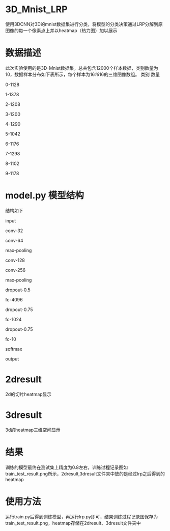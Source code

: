 # 3D_Mnist_LRP
使用3DCNN对3D的mnist数据集进行分类，将模型的分类决策通过LRP分解到原图像的每一个像素点上并以heatmap（热力图）加以展示

# 数据描述
此次实验使用的是3D-Mnist数据集，总共包含12000个样本数据，类别数量为10，数据样本分布如下表所示，每个样本为16*16*16的三维图像数组。
类别	数量

0-1128

1-1378

2-1208

3-1200

4-1290

5-1042

6-1176

7-1298

8-1102

9-1178


# model.py 模型结构
结构如下

input

conv-32

conv-64

max-pooling

conv-128

conv-256

max-pooling

dropout-0.5

fc-4096

dropout-0.75

fc-1024

dropout-0.75

fc-10

softmax

output

# 2dresult
2d的切片heatmap显示

# 3dresult
3d的heatmap三维空间显示

# 结果
训练的模型最终在测试集上精度为0.8左右，训练过程记录图如train_test_result.png所示，2dresult,3dresult文件夹中放的是经过lrp之后得到的heatmap

# 使用方法
运行train.py后得到训练模型，再运行lrp.py即可，结果训练过程记录图保存为train_test_result.png，heatmap存储在2dresult、3dresult文件夹中
